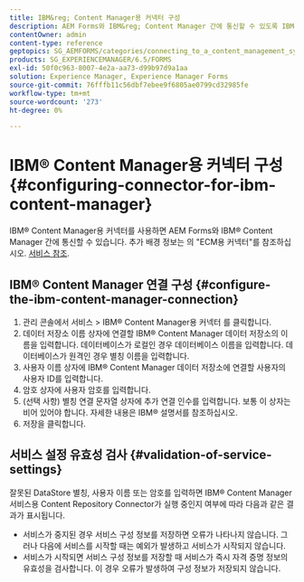 ```yaml
---
title: IBM&reg; Content Manager용 커넥터 구성
description: AEM Forms와 IBM&reg; Content Manager 간에 통신할 수 있도록 IBM&reg; Content Manager용 커넥터를 구성합니다.
contentOwner: admin
content-type: reference
geptopics: SG_AEMFORMS/categories/connecting_to_a_content_management_system
products: SG_EXPERIENCEMANAGER/6.5/FORMS
exl-id: 50f0c963-8007-4e2a-aa73-d99b97d9a1aa
solution: Experience Manager, Experience Manager Forms
source-git-commit: 76fffb11c56dbf7ebee9f6805ae0799cd32985fe
workflow-type: tm+mt
source-wordcount: '273'
ht-degree: 0%

---
```


# IBM® Content Manager용 커넥터 구성{#configuring-connector-for-ibm-content-manager}

IBM® Content Manager용 커넥터를 사용하면 AEM Forms와 IBM® Content Manager 간에 통신할 수 있습니다. 추가 배경 정보는 의 &quot;ECM용 커넥터&quot;를 참조하십시오. [서비스 참조](https://www.adobe.com/go/learn_aemforms_services_63).

## IBM® Content Manager 연결 구성 {#configure-the-ibm-content-manager-connection}

1. 관리 콘솔에서 서비스 > IBM® Content Manager용 커넥터 를 클릭합니다.
1. 데이터 저장소 이름 상자에 연결할 IBM® Content Manager 데이터 저장소의 이름을 입력합니다. 데이터베이스가 로컬인 경우 데이터베이스 이름을 입력합니다. 데이터베이스가 원격인 경우 별칭 이름을 입력합니다.
1. 사용자 이름 상자에 IBM® Content Manager 데이터 저장소에 연결할 사용자의 사용자 ID를 입력합니다.
1. 암호 상자에 사용자 암호를 입력합니다.
1. (선택 사항) 별칭 연결 문자열 상자에 추가 연결 인수를 입력합니다. 보통 이 상자는 비어 있어야 합니다. 자세한 내용은 IBM® 설명서를 참조하십시오.
1. 저장을 클릭합니다.

## 서비스 설정 유효성 검사 {#validation-of-service-settings}

잘못된 DataStore 별칭, 사용자 이름 또는 암호를 입력하면 IBM® Content Manager 서비스용 Content Repository Connector가 실행 중인지 여부에 따라 다음과 같은 결과가 표시됩니다.

* 서비스가 중지된 경우 서비스 구성 정보를 저장하면 오류가 나타나지 않습니다. 그러나 다음에 서비스를 시작할 때는 예외가 발생하고 서비스가 시작되지 않습니다.
* 서비스가 시작되면 서비스 구성 정보를 저장할 때 서비스가 즉시 자격 증명 정보의 유효성을 검사합니다. 이 경우 오류가 발생하여 구성 정보가 저장되지 않습니다.
